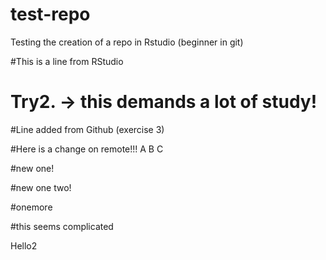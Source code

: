 # test-repo
Testing the creation of a repo in Rstudio (beginner in git)

#This is a line from RStudio

# Try2. -> this demands a lot of study!
#Line added from Github (exercise 3) 

#Here is a change on remote!!! A B C


#new one!

#new one two!

#onemore


#this seems complicated

Hello2


